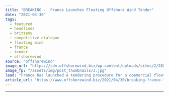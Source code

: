 ```yaml
---
title: "BREAKING -  France Launches Floating Offshore Wind Tender"
date: "2021-04-30"
tags: 
  - featured
  - headlines
  - brittany
  - competitive dialogue
  - floating wind
  - france
  - tender
  - offshorewind
source: "offshorewind"
image_url: "https://cdn.offshorewind.biz/wp-content/uploads/sites/2/2021/04/30144503/Hywind-Scotland-worlds-first-floating-offshore-wind-farm.-Source-Equinor.jpg"
image_fp: "/assets/img/post_thumbnails/3.jpg"
lead: "France has launched a tendering procedure for a commercial floating offshore wind project off"
article_url: "https://www.offshorewind.biz/2021/04/30/breaking-france-launches-floating-offshore-wind-tender/"
---
```


---
